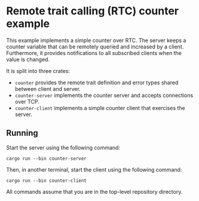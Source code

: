 # Remote trait calling (RTC) counter example

This example implements a simple counter over RTC.
The server keeps a counter variable that can be remotely queried and increased
by a client.
Furthermore, it provides notifications to all subscribed clients when the
value is changed.

It is split into three crates:

  * `counter` provides the remote trait definition and error types shared
    between client and server.
  * `counter-server` implements the counter server and accepts connections 
    over TCP.
  * `counter-client` implements a simple counter client that exercises the server.

## Running

Start the server using the following command:

    cargo run --bin counter-server

Then, in another terminal, start the client using the following command:

    cargo run --bin counter-client

All commands assume that you are in the top-level repository directory.
